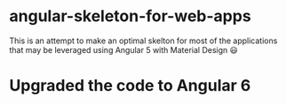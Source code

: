 # angular-skeleton-for-web-apps
This is an attempt to make an optimal skelton for most of the applications that may be leveraged using Angular 5 with Material Design  :smiley: 

# Upgraded the code to Angular 6

